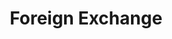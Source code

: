---
title: Foreign Exchange
credit: Production Designer
project: Foreign Exchange
img_src: /assets/images/Fex6A.jpg
featured_portfolio: Film
featured_home: True
---